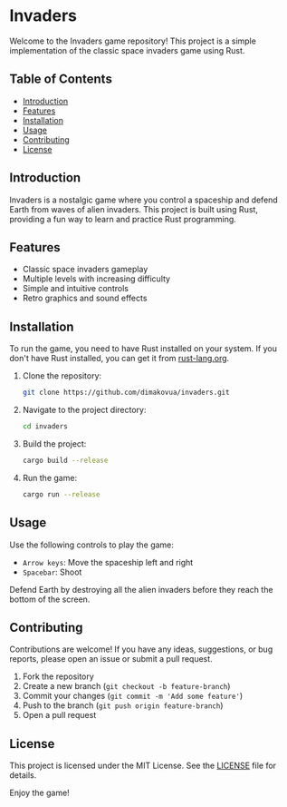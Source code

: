 # Invaders

Welcome to the Invaders game repository! This project is a simple implementation of the classic space invaders game using Rust.

## Table of Contents

- [Introduction](#introduction)
- [Features](#features)
- [Installation](#installation)
- [Usage](#usage)
- [Contributing](#contributing)
- [License](#license)

## Introduction

Invaders is a nostalgic game where you control a spaceship and defend Earth from waves of alien invaders. This project is built using Rust, providing a fun way to learn and practice Rust programming.

## Features

- Classic space invaders gameplay
- Multiple levels with increasing difficulty
- Simple and intuitive controls
- Retro graphics and sound effects

## Installation

To run the game, you need to have Rust installed on your system. If you don't have Rust installed, you can get it from [rust-lang.org](https://www.rust-lang.org/).

1. Clone the repository:
    ```sh
    git clone https://github.com/dimakovua/invaders.git
    ```
2. Navigate to the project directory:
    ```sh
    cd invaders
    ```
3. Build the project:
    ```sh
    cargo build --release
    ```
4. Run the game:
    ```sh
    cargo run --release
    ```

## Usage

Use the following controls to play the game:
- `Arrow keys`: Move the spaceship left and right
- `Spacebar`: Shoot

Defend Earth by destroying all the alien invaders before they reach the bottom of the screen.

## Contributing

Contributions are welcome! If you have any ideas, suggestions, or bug reports, please open an issue or submit a pull request.

1. Fork the repository
2. Create a new branch (`git checkout -b feature-branch`)
3. Commit your changes (`git commit -m 'Add some feature'`)
4. Push to the branch (`git push origin feature-branch`)
5. Open a pull request

## License

This project is licensed under the MIT License. See the [LICENSE](LICENSE) file for details.

Enjoy the game!